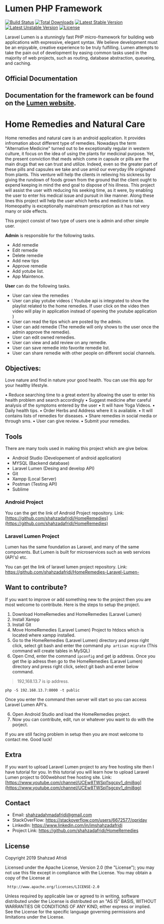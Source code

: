 # Lumen PHP Framework

[![Build Status](https://travis-ci.org/laravel/lumen-framework.svg)](https://travis-ci.org/laravel/lumen-framework)
[![Total Downloads](https://poser.pugx.org/laravel/lumen-framework/d/total.svg)](https://packagist.org/packages/laravel/lumen-framework)
[![Latest Stable Version](https://poser.pugx.org/laravel/lumen-framework/v/stable.svg)](https://packagist.org/packages/laravel/lumen-framework)
[![Latest Unstable Version](https://poser.pugx.org/laravel/lumen-framework/v/unstable.svg)](https://packagist.org/packages/laravel/lumen-framework)
[![License](https://poser.pugx.org/laravel/lumen-framework/license.svg)](https://packagist.org/packages/laravel/lumen-framework)

Laravel Lumen is a stunningly fast PHP micro-framework for building web applications with expressive, elegant syntax. We believe development must be an enjoyable, creative experience to be truly fulfilling. Lumen attempts to take the pain out of development by easing common tasks used in the majority of web projects, such as routing, database abstraction, queueing, and caching.

## Official Documentation

Documentation for the framework can be found on the [Lumen website](https://lumen.laravel.com/docs).
--
# Home Remedies and Natural Care

Home remedies and natural care is an android application. It provides infromation about different type of remedies. Nowadays the term &quot;Alternative Medicine&quot; turned out to be exceptionally regular in western culture, it focus on the idea of using the plants for medicinal purpose. Yet, the present conviction that meds which come in capsule or pills are the main drugs that we can trust and utilize. Indeed, even so the greater part of these pills and capsules we
take and use amid our everyday life originated from plants. This venture will help the
clients in relieving his sickness by giving the rundown of foods grown from the
ground that the client ought to expend keeping in mind the end goal to dispose of his
illness. This project will assist the user with reducing his seeking time, as it were, by
enabling the user to enter his medical issue and pursuit in like manner. Along these
lines this project will help the user which herbs and medicine to take. Homeopathy is
exceptionally mainstream prescription as it has not very many or side effects. 

This project consist of two type of users one is admin and other simple user.

**Admin** is responsible for the following tasks.
 - Add remedie
 - Edit remedie
 - Delete remedie
 - Add new tips
 - Approve remedie
 - Add yotube list.
 - App Maintence.

**User** can do the following tasks.

 - User can view the remedies
 - User can play yotube videos ( Youtube api is integrated to show the playlist related to the home remedies. If user click on the video then video will play in application instead of opening the youtube application ) 
 - User can read the tips which are posted by the admin.
 - User can add remedie (The remedie will only shows to the user once the admin approve the remedie).
 - User can edit owned remedies.
 - User can view and add review on any remedie.
 - User can save remedie into favorite remedie list.
 - User can share remedie with other people on different social channels.

 ## Objectives:
 
Love nature and find in nature your good health. You can use this app for your
healthy lifestyle.

• Reduce searching time to a great extent by allowing the user to       enter his health problem and search accordingly
• Suggest medicine after careful analysis of the symptoms entered by the user 
• It will have Yoga Videos. 
• Daily health tips. 
• Order Herbs and Address where it is available. 
• It will contains lists of remedies for diseases. 
• Share remedies in social media or through sms. 
• User can  give review. 
• Submit your remedies.

## Tools
There are many tools used in making this project which are give below.

 - Android Studio (Developement of android application)
 - MYSQL (Backend database)
 - Laravel Lumen (Desing and develop API)
 - Git
 - Xampp (Local Server)
 - Postman (Testing API)
 - Sublime 

### Android Project
You can the get the link of Android Project repository.
Link: [https://github.com/shahzadafridi/HomeRemedies](https://github.com/shahzadafridi/HomeRemedies)
###  Laravel Lumen Project
Lumen has the same foundation as Laravel, and many of the same components. But Lumen is built for microservices such as web services (API's) etc.

You can get the link of laravel lumen project repository.
Link: https://github.com/shahzadafridi/HomeRemedies-Laravel-Lumen-

## Want to contribute?
If you want to improve or add something new to the project then you are most welcome to contribute. Here is the steps to setup the project.

 1. Download HomeRemedies and HomeRemedies (Laravel Lumen)
 2. Install Xampp
 3. Install Git
 4. Move HomeRemedies (Laravel Lumen) Project to htdocs which is located where xampp installed.
 5.  Go to the HomeRemedies (Laravel Lumen) directory and press right click, select git bash  and enter the command `php artisan migrate` (This command will create tables in MySQL)
 6. Open Cmd, enter the command `ipconfig` and get ip address. Once you get the ip adress then go to the HomeRemedies (Laravel Lumen) directory and press right click, select git bash and enter below command.
 

> 192,168.13.7 is ip address.

    php -S 192.168.13.7:8000 -t public
Once you enter the command then server will start so you can access Laravel Lumen API's.

  6. Open Android Studio and load the HomeRemedies project.
  7.  Now you can contribute, edit, run or whatever you want to do with the porject. 

If you are still facing problem in setup then you are most welcome to contact me. 
Good luck!

## Extra
If you want to upload Laravel Lumen project to any free hosting site then I have tutorial for you. In this tutorial you will learn how to upload Laravel Lumen project to 000webhost free hosting site.
Link: [https://www.youtube.com/channel/UCEw8TWSpI1sgcpv1_dmi8qg](https://www.youtube.com/channel/UCEw8TWSpI1sgcpv1_dmi8qg)

## Contact

 - Email:     shahzadahmadafridi@gmail.com 
 - StackOverFlow: https://stackoverflow.com/users/6672577/opriday 
 - LinkedIn: https://www.linkedin.com/in/imshahzadafridi
 - Project Link: https://github.com/shahzadafridi/HomeRemedies

## License

Copyright 2019 Shahzad Afridi

   Licensed under the Apache License, Version 2.0 (the "License");
   you may not use this file except in compliance with the License.
   You may obtain a copy of the License at

     http://www.apache.org/licenses/LICENSE-2.0

   Unless required by applicable law or agreed to in writing, software
   distributed under the License is distributed on an "AS IS" BASIS,
   WITHOUT WARRANTIES OR CONDITIONS OF ANY KIND, either express or implied.
   See the License for the specific language governing permissions and
   limitations under the License.



